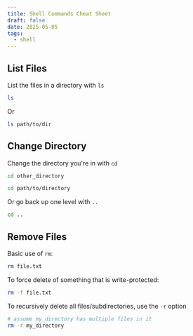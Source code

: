 ```yaml
---
title: Shell Commands Cheat Sheet
draft: false
date: 2025-05-05
tags:
  - shell
---
```


## List Files
List the files in a directory with `ls`

```bash
ls
```

Or

```bash
ls path/to/dir
```

## Change Directory

Change the directory you're in with `cd`

```bash
cd other_directory
```

```bash
cd path/to/directory
```

Or go back up one level with `..`

```bash
cd ..
```
## Remove Files

Basic use of `rm`:

```bash
rm file.txt
```

To force delete of something that is write-protected:
```bash
rm -f file.txt
```

To recursively delete all files/subdirectories, use the `-r` option
```bash
# assume my_directory has multiple files in it
rm -r my_directory
```